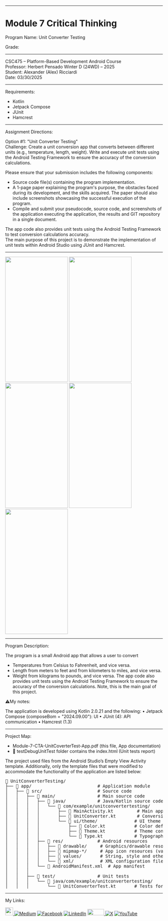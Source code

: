 ﻿-----------------------------------------------------------------------------------------------------------------------------
# Module 7 Critical Thinking 
Program Name: Unit Converter Testing

Grade: 

-----------------------------------------------------------------------------------------------------------------------------

CSC475 – Platform-Based Development Android Course  
Professor: Herbert Pensado
Winter D (24WD) – 2025   
Student: Alexander (Alex) Ricciardi   
Date: 03/30/2025   

-----------------------------------------------------------------------------------------------------------------------------

Requirements:  
- Kotlin
- Jetpack Compose 
- JUnit
- Hamcrest

-----------------------------------------------------------------------------------------------------------------------------

Assignment Directions:  

Option #1: "Unit Converter Testing"  
Challenge: Create a unit conversion app that converts between different units (e.g., temperature, length, weight). Write and execute unit tests using the Android Testing Framework to ensure the accuracy of the conversion calculations.

Please ensure that your submission includes the following components:

- Source code file(s) containing the program implementation.
- A 1-page paper explaining the program's purpose, the obstacles faced during its development, and the skills acquired. The paper should also include screenshots showcasing the successful execution of the program.
- Compile and submit your pseudocode, source code, and screenshots of the application executing the application, the results and GIT repository in a single document.  

The app code also provides unit tests using the Android Testing Framework to test conversion calculations accuracy.  
The main purpose of this project is to demonstrate the implementation of unit tests within Android Studio using JUnit and Hamcrest.

-----------------------------------------------------------------------------------------------------------------------------

<img width="200" height="400" src="https://github.com/user-attachments/assets/3bb73b69-c2f7-452d-94f7-3fe8da4cd6ac">
<img width="200" height="400" src="https://github.com/user-attachments/assets/fd5c1cf7-3e0b-4353-8506-a5c8863a3b21">
<img width="200" height="400" src="https://github.com/user-attachments/assets/adf48891-e3f6-4ca2-8271-8b602d8febf0">
<img width="200" height="400" src="https://github.com/user-attachments/assets/782d4191-7213-4f83-abc3-916475f61382">
<img width="200" height="400" src="https://github.com/user-attachments/assets/7721f699-e70d-47f8-aec3-558138939895">

-----------------------------------------------------------------------------------------------------------------------------

Program Description:

The program is a small Android app that allows a user to convert
-	Temperatures from Celsius to Fahrenheit, and vice versa.
-	Length from meters to feet and from kilometers to miles, and vice versa.
-	Weight from kilograms to pounds, and vice versa. 
The app code also provides unit tests using the Android Testing Framework to ensure the accuracy of the conversion calculations. Note, this is the main goal of this project.

⚠️My notes:

The application is developed using Kotlin 2.0.21 and the following:
•	Jetpack Compose (composeBom = "2024.09.00"): UI
•	JUnit (4): API communication
•	Hamcrest (1.3)

-----------------------------------------------------------------------------------------------------------------------------

Project Map:

- Module-7-CTA-UnitCoverterTest-App.pdf (this file, App documentation)
- 📁 testDebugUnitTest folder contains the index.html (Unit tests report)

The project used files from the Android Studio’s Empty View Activity template. Additionally, only the template files that were modified to accommodate the functionality of the application are listed below: 

<pre>📁 UnitConverterTesting/
├── 📁 app/                         # Application module
│   ├── 📁 src/                     # Source code
│   │   ├── 📁 main/                # Main source code
│   │   │   ├── 📁 java/            # Java/Kotlin source code
│   │   │   │   └── 📁 com/example/unitconvertertesting/
│   │   │   │       ├── 📄 MainActivity.kt         # Main app activity with UI
│   │   │   │       ├── 📄 UnitConverter.kt        # Conversion logic
│   │   │   │       └── 📁 ui/theme/              # UI theme components
│   │   │   │           ├── 📄 Color.kt           # Color definitions
│   │   │   │           ├── 📄 Theme.kt           # Theme configurations
│   │   │   │           └── 📄 Type.kt            # Typography definitions
│   │   │   ├── 📁 res/             # Android resources
│   │   │   │   ├── 📁 drawable/     # Graphics/drawable resources
│   │   │   │   ├── 📁 mipmap-*/     # App icon resources (various densities)
│   │   │   │   ├── 📁 values/       # String, style and other resources
│   │   │   │   └── 📁 xml/          # XML configuration files
│   │   │   └── 📄 AndroidManifest.xml  # App manifest
│   │   │
│   │   ├── 📁 test/                # Unit tests
│   │   │   └── 📁 java/com/example/unitconvertertesting/
│   │   │       └── 📄 UnitConverterTest.kt       # Tests for conversion logic
</pre>

-----------------------------------------------------------------------------------------------------------------------------

My Links:   

<span><a href="https://www.alexomegapy.com" target="_blank"><img width="25" height="25" src="https://github.com/user-attachments/assets/a8e0ea66-5d8f-43b3-8fff-2c3d74d57f53"></span>    [![Medium](https://img.shields.io/badge/Medium-12100E?style=for-the-badge&logo=medium&logoColor=whit)](https://medium.com/@alex.omegapy)    [![Facebook](https://img.shields.io/badge/Facebook-%231877F2.svg?logo=Facebook&logoColor=white)](https://www.facebook.com/profile.php?id=100089638857137)    [![LinkedIn](https://img.shields.io/badge/LinkedIn-%230077B5.svg?logo=linkedin&logoColor=white)](https://linkedin.com/in/alex-ricciardi)    <span><a href="https://www.threads.net/@alexomegapy?hl=en" target="_blank"><img width="53" height="20" src="https://github.com/user-attachments/assets/58c9e833-4501-42e4-b4fe-39ffafba99b2"></span>    [![X](https://img.shields.io/badge/X-black.svg?logo=X&logoColor=white)](https://x.com/AlexOmegapy)    [![YouTube](https://img.shields.io/badge/YouTube-%23FF0000.svg?logo=YouTube&logoColor=white)](https://www.youtube.com/channel/UC4rMaQ7sqywMZkfS1xGh2AA) 

